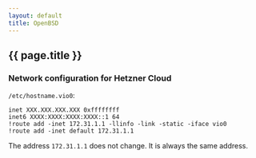 ```yaml
---
layout: default
title: OpenBSD
---
```


## {{ page.title }}

### Network configuration for Hetzner Cloud

`/etc/hostname.vio0`:

    inet XXX.XXX.XXX.XXX 0xffffffff
    inet6 XXXX:XXXX:XXXX:XXXX::1 64
    !route add -inet 172.31.1.1 -llinfo -link -static -iface vio0
    !route add -inet default 172.31.1.1

The address `172.31.1.1` does not change. It is always the same address.
